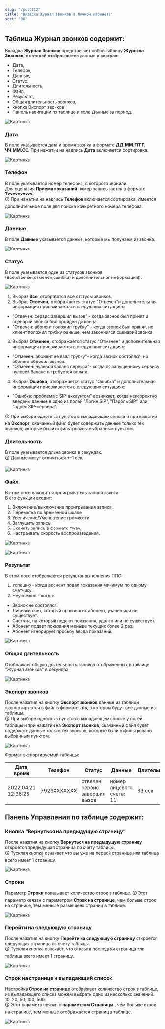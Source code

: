 ```yaml
---
slug: "/post112"
title: "Вкладка Журнал звонков в Личном кабинете"
sort: "06"
---
```


## Таблица Журнал звонков содержит:

Вкладка **Журнал Звонков** представляет собой таблицу **Журнала Звонков**, в которой отображаются данные о звонках: 
- Дата, 
- Телефон,
- Данные, 
- Статус, 
- Длительность,
- Файл, 
- Результат, 
- Общая длительность звонков, 
- кнопка Экспорт звонков
- Панель навигации по таблице и поле Данные за период.

![Картинка](./images/call_log_main.png "Вкладка Журнал Звонков")

### Дата

В поле указывается дата и время звонка в формате **ДД.ММ.ГГГГ**, **ЧЧ.ММ.СС**. При нажатии на надпись **Дата** включается сортировка.

![Картинка](./images/call_log_field_date.png "Поле Дата")

### Телефон

В поле указывается номер телефона, с которого звонили.  
Для сценария **Приема показаний** номер записывается в формате **7xxxxxxxxxx**.  
🛈 При нажатии на надпись **Телефон** включается сортировка. Имеется дополнительное поле для поиска конкретного номера телефона.

![Картинка](./images/call_log_field_number.png "Поле Телефон")

### Данные

В поле **Данные** указывается данные, которые мы получаем из звонка.

![Картинка](./images/call_log_field_data.png "Поле Данные")

### Статус

В поле указывается один из статусов звонков (Все,отвечен,отменен,ошибка) и дополнительная информация().

![Картинка](./images/call_log_field_status.png "Поле Статус")

1. Выбрав **Все**, отобразятся все статусы звонков.  
2. Выбрав **Отвечен**, отображается статус "Отвечен"и дополнительная информация присваивается в следующих ситуациях:
* "Отвечен: сервис завершил вызов" - когда звонок был принят и сценарий звонка был пройден до конца.  
* "Отвечен: абонент положил трубку" - когда звонок был принят, но клиент положил трубку раньше, чем закончился сценарий звонка.
3. Выбрав **Отменен**, отображается статус "Отменен" и дополнительная информация присваивается в следующих ситуациях:
* "Отменен: абонент не взял трубку"- когда звонок состоялся,  но абонент сбросил звонок.  
* "Отменен: нулевой баланс сервиса"- когда по запущенному сервису нулевой баланс и требуется оплата.
4. Выбрав **Ошибка**, отображается статус "Ошибка" и дополнительная информация присваивается в следующих ситуациях:
* "Ошибка: проблема с SIP-аккаунтом" возникает, когда некорректно введены данные в одно из полей "Логин SIP", "Пароль SIP", или "адрес SIP-сервера".

🛈 При выборе одного из пунктов в выпадающем списке и при нажатии на **Экспорт**, скачанный файл будет содержать данные только тех звонков, которые были отфильтрованы выбранным пунктом.

### Длительность

В поле указывается длина звонка в секундах.  
🛈 Данные могут отличаться +-1 сек.

![Картинка](./images/call_log_field_duration.png "Поле Длительность")

### Файл

В этом поле находится проигрыватель записи звонка.  
В его функции входит:  
1. Включение/выключение проигрывания записи.  
2. Перемотка по временной шкале.  
3. Увеличение/Уменьшение громкости.  
4. Заглушить запись.  
5. Скачать запись в формате *wav. 
6. Настраивать скорость воспроизведения.  

![Картинка](./images/call_log_field_record.png "Поле файл")

![Картинка](./images/call_log_field_file.png "Кнопка Скачать")

### Результат

В этом поле отображается результат выполнения ППС:
1. Успешно - когда абонент подал показания минимум по одному счетчику.  
2. Неуспешно - когда:
* Звонок не состоялся.   
* Лицевой счет, который произносит абонент, удален или не существует.  
* Счетчик, на который подают показания, удален или не существует.  
* Абонент подает показания меньше текущих более 2 раз.  
* Абонент игнорирует просьбу ввода показаний.  

![Картинка](./images/call_log_field_result.png "Кнопка Скачать")


### Общая длительность

Отображает общую длительность звонков отображенных в таблице "Журнал звонков" в секундах

![Картинка](./images/call_log_total_duration.png "Поле Результат")

### Экспорт звонков

После нажатия на кнопку **Экспорт звонков** данные из таблицы экспортируются в файл в формате **.xls**, в котором будут все данные из таблицы.  
🛈 При выборе одного из пунктов в выпадающем списке у полей таблицы и при нажатии на **Экспорт звонков**, скачанный файл будет содержать данные только тех звонков, которые были отфильтрованы выбранным пунктом. 

![Картинка](./images/call_log_butt_export.png "Кнопка Экспорт кеша")

Формат экспортируемый таблицы:

| Дата, время            | Телефон     | Статус    | Данные           | Длительность  | Результат
| ---------------------- | ----------- | -------------------- | --------- | ------           | ------------- |
| 2022.04.21 12:38:28   | 7929ХХХХХХХ | отвечен: сервис завершил вызов |     номер лицевого счета: 11    | 33 сек        | Успешно

## Панель Управления по таблице содержит:

### Кнопка "Вернуться на предыдущую страницу"

После нажатия на кнопку **Вернуться на предыдущую страницу**  откроется предыдущая страница по счету таблицы.  
🛈 Тусклая кнопка означает что вы уже на первой странице или таблица всего имеет 1 страницу.

![Картинка](./images/call_log_butt_previous_page.png " Кнопка Вернуться на предыдущую страниц")

### Строки

Параметр **Строки** показывает количество строк в таблице. 
🛈 Этот параметр связан с параметром **Строк на странице**, чем больше строк на странице, тем меньше размещено страниц в таблице.

![Картинка](./images/call_log_img.png "Параметр Стр. 43 из 432 страниц")

### Перейти на следующую страницу

После нажатия на кнопку **Перейти на следующую страницу** откроется следующая страница по счету таблицы.  
🛈 Тусклая кнопка означает, что открыта последняя страница или таблица всего имеет 1 страницу.

![Картинка](./images/call_log_butt_next_page.png "Кнопка Перейти на следующую страницу")


### Строк на странице и выпадающий список

Настройка **Строк на странице** отображает количество строк в таблице, из выпадающего списка можем выбрать одно из несколько значений: 10, 20, 50, 100, 500.  
🛈 Этот параметр связан с **параметром Страницы.**, чем больше строк на странице, тем меньше отображается страниц в таблице.

![Картинка](./images/call_log_selector_rows_page.png "Настройка Строк на странице")


